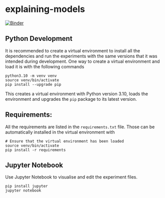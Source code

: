 # explaining-models

[![Binder](https://mybinder.org/badge_logo.svg)](https://mybinder.org/v2/gh/perellonieto/explaining-models/master)


## Python Development

It is recommended to create a virtual environment to install all the
dependencies and run the experiments with the same versions that it was
intended during development. One way to create a virtual environment and load
it is with the following commands


```
python3.10 -m venv venv
source venv/bin/activate
pip install --upgrade pip
```

This creates a virtual environment with Python version 3.10, loads the
environment and upgrades the `pip` package to its latest version.

## Requirements:

All the requirements are listed in the `requirements.txt` file. Those can be
automatically installed in the virtual environment with

```
# Ensure that the virtual environment has been loaded
source venv/bin/activate 
pip install -r requirements
```

## Jupyter Notebook

Use Jupyter Notebook to visualise and edit the experiment files.

```
pip install jupyter
jupyter notebook
```
